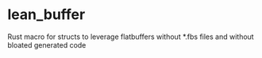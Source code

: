 # lean_buffer
Rust macro for structs to leverage flatbuffers without *.fbs files and without bloated generated code 
